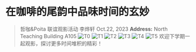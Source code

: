 # 在咖啡的尾韵中品味时间的玄妙
> 哲咖&Poita 联谊观影活动
> 李烨轩
> Oct.22, 2023
> **Address:** North Teaching Building A105
![T0](1022_Tenet_Review.assets/T0.png)
![T1](1022_Tenet_Review.assets/T1.jpg)
![T2](1022_Tenet_Review.assets/T2.jpg)
![T3](1022_Tenet_Review.assets/T3.jpg)
![T4](1022_Tenet_Review.assets/T4.jpg)
![T5](1022_Tenet_Review.assets/T5.jpg)
> 欢迎下学期一起观影，探讨更多时间堆积的精彩！
